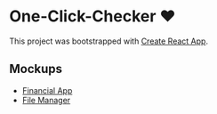 # One-Click-Checker ❤️

This project was bootstrapped with [Create React App](https://github.com/facebook/create-react-app).

## Mockups

- [Financial App](https://dribbble.com/shots/6958853-Financial-app-UI/attachments/1607?mode=media)
- [File Manager](https://dribbble.com/shots/5076788--Module-inc-File-Manager/attachments/1125554)
